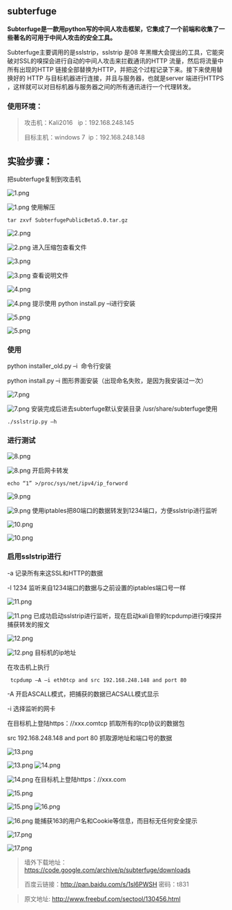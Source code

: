 
subterfuge
------------------------------------


**Subterfuge是一款用python写的中间人攻击框架，它集成了一个前端和收集了一些著名的可用于中间人攻击的安全工具。**

Subterfuge主要调用的是sslstrip，sslstrip 是08
年黑帽大会提出的工具，它能突破对SSL的嗅探会进行自动的中间人攻击来拦截通讯的HTTP
流量，然后将流量中所有出现的HTTP
链接全部替换为HTTP，并把这个过程记录下来。接下来使用替换好的 HTTP
与目标机器进行连接，并且与服务器，也就是server 端进行HTTPS
，这样就可以对目标机器与服务器之间的所有通讯进行一个代理转发。

### 使用环境：

> 攻击机：Kali2016   ip：192.168.248.145
>
> 目标主机：windows 7  ip：192.168.248.148

实验步骤：
----------

把subterfuge复制到攻击机 

![1.png](http://www.freebuf.com/buf/themes/freebuf/images/grey.gif)

![1.png](http://image.3001.net/images/20170327/14905916847515.png!small)
使用解压 

    tar zxvf SubterfugePublicBeta5.0.tar.gz 

![2.png](http://www.freebuf.com/buf/themes/freebuf/images/grey.gif)

![2.png](http://image.3001.net/images/20170327/14905917968085.png!small)
进入压缩包查看文件

![3.png](http://www.freebuf.com/buf/themes/freebuf/images/grey.gif)

![3.png](http://image.3001.net/images/20170327/1490591881457.png!small)
查看说明文件

![4.png](http://www.freebuf.com/buf/themes/freebuf/images/grey.gif)

![4.png](http://image.3001.net/images/20170327/14905919143503.png!small)
提示使用 python install.py –i进行安装

![5.png](http://www.freebuf.com/buf/themes/freebuf/images/grey.gif)

![5.png](http://image.3001.net/images/20170327/14905919626803.png!small)
### 使用

python installer\_old.py –i  命令行安装

python install.py –i 图形界面安装（出现命名失败，是因为我安装过一次）

![7.png](http://www.freebuf.com/buf/themes/freebuf/images/grey.gif)

![7.png](http://image.3001.net/images/20170327/14905920801371.png!small)
安装完成后进去subterfuge默认安装目录 /usr/share/subterfuge使用

    ./sslstrip.py –h

### 进行测试

![8.png](http://www.freebuf.com/buf/themes/freebuf/images/grey.gif)

![8.png](http://image.3001.net/images/20170327/14905921439469.png!small)
开启网卡转发

    echo “1” >/proc/sys/net/ipv4/ip_forword

![9.png](http://www.freebuf.com/buf/themes/freebuf/images/grey.gif)

![9.png](http://image.3001.net/images/20170327/14905921797613.png!small)
使用iptables把80端口的数据转发到1234端口，方便sslstrip进行监听 

![10.png](http://www.freebuf.com/buf/themes/freebuf/images/grey.gif)

![10.png](http://image.3001.net/images/20170327/14905922115326.png!small)
### 启用sslstrip进行

-a 记录所有来这SSL和HTTP的数据

-l 1234 监听来自1234端口的数据与之前设置的iptables端口号一样

![11.png](http://www.freebuf.com/buf/themes/freebuf/images/grey.gif)

![11.png](http://image.3001.net/images/20170327/14905922446371.png!small)
已成功启动sslstrip进行监听，现在启动kali自带的tcpdump进行嗅探并捕获转发的报文

![12.png](http://www.freebuf.com/buf/themes/freebuf/images/grey.gif)

![12.png](http://image.3001.net/images/20170327/14905922722787.png!small)
目标机的ip地址

在攻击机上执行   

     tcpdump –A –i eth0tcp and src 192.168.248.148 and port 80

-A 开启ASCALL模式，把捕获的数据已ACSALL模式显示

-i 选择监听的网卡

在目标机上登陆https：//xxx.comtcp 抓取所有的tcp协议的数据包

src 192.168.248.148 and port 80 抓取源地址和端口号的数据

![13.png](http://www.freebuf.com/buf/themes/freebuf/images/grey.gif)

![13.png](http://image.3001.net/images/20170327/14905923261368.png!small)
![14.png](http://www.freebuf.com/buf/themes/freebuf/images/grey.gif)

![14.png](http://image.3001.net/images/20170327/1490592326668.png!small)
在目标机上登陆https：//xxx.com

![15.png](http://www.freebuf.com/buf/themes/freebuf/images/grey.gif)

![15.png](http://image.3001.net/images/20170327/1490592367400.png!small)
![16.png](http://www.freebuf.com/buf/themes/freebuf/images/grey.gif)

![16.png](http://image.3001.net/images/20170327/14905923673068.png!small)
能捕获163的用户名和Cookie等信息，而目标无任何安全提示

![17.png](http://www.freebuf.com/buf/themes/freebuf/images/grey.gif)

![17.png](http://image.3001.net/images/20170327/14905924229029.png!small)
> 墙外下载地址：<https://code.google.com/archive/p/subterfuge/downloads>
>
> 百度云链接：<http://pan.baidu.com/s/1sl6PWSH> 密码：t831

> 原文地址: <http://www.freebuf.com/sectool/130456.html>
